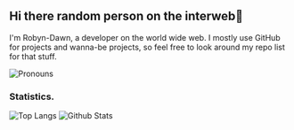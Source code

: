 ## Hi there random person on the interweb👋

I'm Robyn-Dawn, a developer on the world wide web. I mostly use GitHub for projects and wanna-be projects, so feel free to look around my repo list for that stuff.

![Pronouns](https://img.shields.io/endpoint?url=https%3A%2F%2Fpronoundb.org%2Fshields%2F01766c32-27b8-736c-aa79-402e28118dd1.json&style=for-the-badge&color=purple)


### Statistics.
![Top Langs](https://github-readme-stats.vercel.app/api/top-langs/?username=ThePandaParade&layout=compact&theme=tokyonight)
![Github Stats](https://github-readme-stats.vercel.app/api?username=ThePandaParade&show_icons=true&theme=tokyonight&hide_rank=true)
